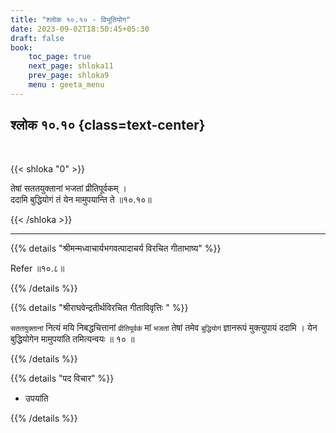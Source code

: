 ```yaml
---
title: "श्लोक १०.१० - विभूतियोग"
date: 2023-09-02T18:50:45+05:30
draft: false
book:
    toc_page: true
    next_page: shloka11
    prev_page: shloka9
    menu : geeta_menu
---
```




## श्लोक १०.१० {class=text-center}

<br/>

{{< shloka  "0"  >}}

तेषां सततयुक्तानां भजतां प्रीतिपूर्वकम् ।  
ददामि बुद्धियोगं तं येन मामुपयान्ति ते ॥१०.१०॥  

{{< /shloka >}}

---


{{% details "श्रीमन्मध्वाचार्यभगवत्पादाचर्य विरचित  गीताभाष्य" %}}

Refer ॥१०.८॥

{{% /details %}}



{{% details "श्रीराघवेन्द्रतीर्थविरचित गीताविवृत्तिः " %}}

`सततयुक्तानां` नित्यं मयि निबद्धचित्तानां `प्रीतिपूर्वकं` 
मां `भजतां` तेषां तमेव `बुद्धियोगं` ज्ञानरूपं मुक्त्युपायं 
ददामि । येन बुद्धियोगेन मामुपयांति तमित्यन्वयः ॥ १० ॥

{{% /details %}}



{{% details "पद विचार" %}}

- उपयांति

{{% /details %}}

